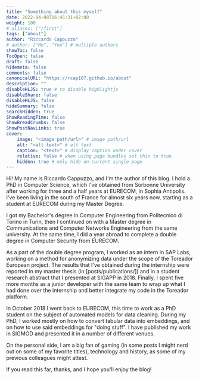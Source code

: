 ```yaml
---
title: "Something about this myself"
date: 2022-04-08T16:45:31+02:00
weight: 100
# aliases: ["/first"]
tags: ["about"]
author: "Riccardo Cappuzzo"
# author: ["Me", "You"] # multiple authors
showToc: false
TocOpen: false
draft: false
hidemeta: false
comments: false
canonicalURL: "https://rcap107.github.io/about"
description: ""
disableHLJS: true # to disable highlightjs
disableShare: false
disableHLJS: false
hideSummary: false
searchHidden: true
ShowReadingTime: false
ShowBreadCrumbs: false
ShowPostNavLinks: true
cover:
    image: "<image path/url>" # image path/url
    alt: "<alt text>" # alt text
    caption: "<text>" # display caption under cover
    relative: false # when using page bundles set this to true
    hidden: true # only hide on current single page
---
```

Hi! My name is Riccardo Cappuzzo, and I'm the author of this blog. I hold a PhD
in Computer Science, which I've obtained from Sorbonne University after working
for three and a half years at EURECOM, in Sophia Antipolis.
I've been living in the south of France for almost six years now, starting as a
student at EURECOM during my Master Degree.

I got my Bachelor's degree in Computer Engineering from Politecnico di Torino in
Turin, then I continued on with a Master degree in Communications and Computer
Networks Engineering from the same university. At the same time, I did a year
abroad to complete a double degree in Computer Security from EURECOM.

As a part of the double degree program, I worked as an intern in SAP Labs,
working on a method for anonymizing data under the scope of the Toreador
European project. The results that I've obtained during the internship were
reported in my master thesis (in [posts/publications/]) and in a student research
abstract that I presented at SIGAPP in 2018.
Finally, I spent five more months as a junior developer with
the same team to wrap up what I had done over the internship and better integrate
my code in the Toreador platform.

In October 2018 I went back to EURECOM, this time to work as a PhD student on the
subject of automated models for data cleaning. During my PhD,  I worked mostly
on how to convert tabular data into embeddings, and on how to use said embeddings
for "doing stuff". I have published my work in SIGMOD and presented it in a
number of different venues.

On the personal side, I am a big fan of gaming (in some posts I might nerd out
  on some of my favorite titles), technology and history, as some of my
previous colleagues might attest.

If you read this far, thanks, and I hope you'll enjoy the blog!
